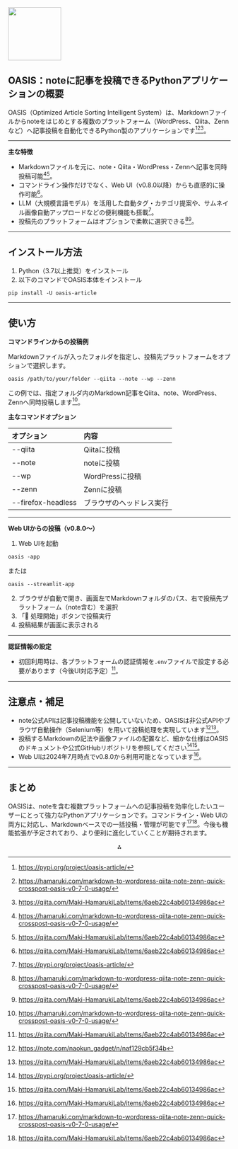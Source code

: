 <img src="https://r2cdn.perplexity.ai/pplx-full-logo-primary-dark%402x.png" class="logo" width="120"/>

## OASIS：noteに記事を投稿できるPythonアプリケーションの概要

OASIS（Optimized Article Sorting Intelligent System）は、Markdownファイルからnoteをはじめとする複数のプラットフォーム（WordPress、Qiita、Zennなど）へ記事投稿を自動化できるPython製のアプリケーションです[^1_1][^1_2][^1_4]。

---

**主な特徴**

- Markdownファイルを元に、note・Qiita・WordPress・Zennへ記事を同時投稿可能[^1_2][^1_4]。
- コマンドライン操作だけでなく、Web UI（v0.8.0以降）からも直感的に操作可能[^1_4]。
- LLM（大規模言語モデル）を活用した自動タグ・カテゴリ提案や、サムネイル画像自動アップロードなどの便利機能も搭載[^1_1]。
- 投稿先のプラットフォームはオプションで柔軟に選択できる[^1_2][^1_4]。

---

## インストール方法

1. Python（3.7以上推奨）をインストール
2. 以下のコマンドでOASIS本体をインストール
```
pip install -U oasis-article
```


---

## 使い方

**コマンドラインからの投稿例**

Markdownファイルが入ったフォルダを指定し、投稿先プラットフォームをオプションで選択します。

```
oasis /path/to/your/folder --qiita --note --wp --zenn
```

この例では、指定フォルダ内のMarkdown記事をQiita、note、WordPress、Zennへ同時投稿します[^1_2]。

**主なコマンドオプション**


| オプション | 内容 |
| :-- | :-- |
| --qiita | Qiitaに投稿 |
| --note | noteに投稿 |
| --wp | WordPressに投稿 |
| --zenn | Zennに投稿 |
| --firefox-headless | ブラウザのヘッドレス実行 |


---

**Web UIからの投稿（v0.8.0～）**

1. Web UIを起動
```
oasis -app
```

または

```
oasis --streamlit-app
```

2. ブラウザが自動で開き、画面左でMarkdownフォルダのパス、右で投稿先プラットフォーム（note含む）を選択
3. 「🚀 処理開始」ボタンで投稿実行
4. 投稿結果が画面に表示される

---

**認証情報の設定**

- 初回利用時は、各プラットフォームの認証情報を`.env`ファイルで設定する必要があります（今後UI対応予定）[^1_4]。

---

## 注意点・補足

- note公式APIは記事投稿機能を公開していないため、OASISは非公式APIやブラウザ自動操作（Selenium等）を用いて投稿処理を実現しています[^1_3][^1_4]。
- 投稿するMarkdownの記法や画像ファイルの配置など、細かな仕様はOASISのドキュメントや公式GitHubリポジトリを参照してください[^1_1][^1_4]。
- Web UIは2024年7月時点でv0.8.0から利用可能となっています[^1_4]。

---

## まとめ

OASISは、noteを含む複数プラットフォームへの記事投稿を効率化したいユーザーにとって強力なPythonアプリケーションです。コマンドライン・Web UIの両方に対応し、Markdownベースでの一括投稿・管理が可能です[^1_2][^1_4]。今後も機能拡張が予定されており、より便利に進化していくことが期待されます。

<div style="text-align: center">⁂</div>

[^1_1]: https://pypi.org/project/oasis-article/

[^1_2]: https://hamaruki.com/markdown-to-wordpress-qiita-note-zenn-quick-crosspost-oasis-v0-7-0-usage/

[^1_3]: https://note.com/naokun_gadget/n/naf129cb5f34b

[^1_4]: https://qiita.com/Maki-HamarukiLab/items/6aeb22c4ab60134986ac

[^1_5]: https://note.com/m316jp2/n/na3cedb64d80a

[^1_6]: https://zenn.dev/sunwood_ai_labs/articles/markdown-to-wordpress-qiita-note-zenn-quick-cros

[^1_7]: https://note.com/sunwood_ai_labs/n/n0ee3dab6488b

[^1_8]: https://x.com/hAru_mAki_ch/status/1809262904275054835

[^1_9]: https://b.hatena.ne.jp/entry/s/zenn.dev/sunwood_ai_labs/articles/markdown-to-wordpress-qiita-note-zenn-quick-cros

[^1_10]: https://note.com/navitime_tech/n/na8231e5104d9

[^1_11]: https://hamaruki.com/category/python/

[^1_12]: https://hamaruki.com/category/blogging/

[^1_13]: https://pypi.org/project/oasis-article/0.5.2/

[^1_14]: https://learn.microsoft.com/ja-jp/python/api/azure-core/azure.core.exceptions.odatav4error?view=azure-python

[^1_15]: https://hamaruki.com/category/cross-posting/

[^1_16]: https://qiita.com/icoxfog417/items/4f596bde78380cd0950d

[^1_17]: https://twitter.com/hAru_mAki_ch/status/1809430548533891402

[^1_18]: https://zenn.dev/sunwood_ai_labs

